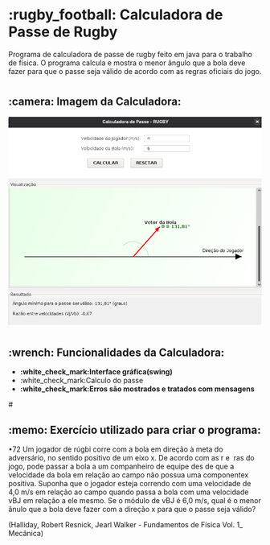 <h1><strong>:rugby_football: Calculadora de Passe de Rugby</strong></h1>

Programa de calculadora de passe de rugby feito em java para o trabalho de física. O programa calcula e mostra o menor ângulo que a bola deve fazer para que o passe seja válido de acordo com as regras oficiais do jogo.
#

<h2>:camera: Imagem da Calculadora:</h2>

![Imagem da Calculadora](calculadora.png)

#

<h2><strong>:wrench: Funcionalidades da Calculadora:</strong></h2>
<ul>
  <li><strong>:white_check_mark:Interface gráfica(swing)</strong></li>
  <li><strong></strong>:white_check_mark:Calculo do passe</strong></li>
  <li><strong>:white_check_mark:Erros são mostrados e tratados com mensagens</strong></li>
  </ul>
  #
<h2><strong>:memo: Exercício utilizado para criar o programa:</strong></h2>
•72 Um jogador de rúgbi corre com a bola em direção à meta do
adversário, no sentido positivo de um eixo x. De acordo com as r e ­
ras do jogo, pode passar a bola a um companheiro de equipe des­
de que a velocidade da bola em relação ao campo não possua uma
componentex positiva. Suponha que o jogador esteja correndo com
uma velocidade de 4,0 m/s em relação ao campo quando passa a
bola com uma velocidade vBJ em relação a ele mesmo. Se o módulo
de vBJ é 6,0 m/s, qual é o menor ânulo que a bola deve fazer com
a direção x para que o passe seja válido?

(Halliday, Robert Resnick, Jearl Walker - Fundamentos de Física Vol. 1_ Mecânica)
